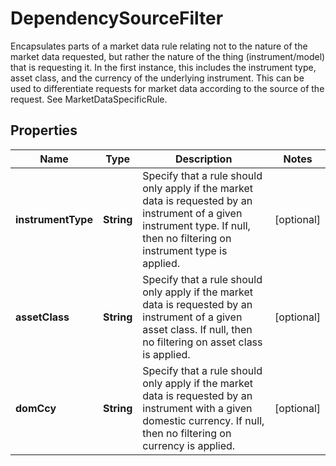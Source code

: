 

# DependencySourceFilter

Encapsulates parts of a market data rule relating not to the nature of the market data requested, but rather the nature of the thing (instrument/model) that is requesting it.  In the first instance, this includes the instrument type, asset class, and the currency of the underlying instrument.  This can be used to differentiate requests for market data according to the source of the request. See MarketDataSpecificRule.

## Properties

| Name | Type | Description | Notes |
|------------ | ------------- | ------------- | -------------|
|**instrumentType** | **String** | Specify that a rule should only apply if the market data is requested by an instrument of a given instrument type.  If null, then no filtering on instrument type is applied. |  [optional] |
|**assetClass** | **String** | Specify that a rule should only apply if the market data is requested by an instrument of a given asset class.  If null, then no filtering on asset class is applied. |  [optional] |
|**domCcy** | **String** | Specify that a rule should only apply if the market data is requested by an instrument with a given domestic currency.  If null, then no filtering on currency is applied. |  [optional] |



